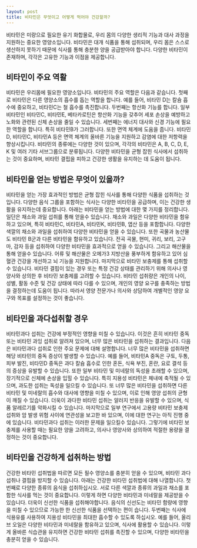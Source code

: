 ```yaml
---
layout: post
title: 비타민은 무엇이고 어떻게 먹어야 건강할까?
---
```


비타민은 미량으로 필요한 유기 화합물로, 우리 몸의 다양한 생리적 기능과 대사 과정을 지원하는 중요한 영양소입니다. 비타민은 대개 식품을 통해 섭취되며, 우리 몸은 스스로 생산하지 못하기 때문에 식사를 통해 충분한 양을 공급받아야 합니다. 다양한 비타민이 존재하며, 각각은 고유한 기능과 이점을 제공합니다.

<h2>비타민이 주요 역활</h2>
비타민은 우리몸에 필요한 영양소입니다. 비타민의 주요 역할은 다음과 같습니다. 첫째로 비타민은 다른 영양소의 흡수를 돕는 역할을 합니다. 예를 들어, 비타민 D는 칼슘 흡수에 중요하고, 비타민C는 철 흡수를 촉진합니다. 두번째는 항산화 기능를 합니다. 일부 비타민인 비타민C, 비타민E, 베타카로틴은 항산화 기능을 갖추어 세포 손상을 예방하고 노화와 관련된 신체 손상을 줄일 수 있습니다. 세번째는 에너지 대사와 신경 기능에 필요한 역할을 합니다. 특히 비타민B가 그러합니다. 또한 면역 체계에 도움을 줍니다. 비타민D, 비타민C, 비타민A 등은 면역 체계의 올바른 기능을 지원하고 감염에 대한 저항력을 향상시킵니다. 비타민의 종류에는 다양한 것이 있으며, 각각의 비타민은 A, B, C, D, E, K 및 여러 기타 서브그룹으로 분류됩니다. 다양한 비타민을 균형 잡힌 식사에서 섭취하는 것이 중요하며, 비타민 결핍을 피하고 건강한 생활을 유지하는 데 도움이 됩니다.


<h2>비타민을 얻는 방법은 무엇이 있을까?</h2>
비타민을 얻는 가장 효과적인 방법은 균형 잡힌 식사를 통해 다양한 식품을 섭취하는 것입니다. 다양한 음식 그룹을 포함하는 식사는 다양한 비타민을 공급하며, 이는 건강한 생활을 유지하는데 중요합니다. 아래는 비타민을 얻는 방법에 대한 몇 가지를 정리합니다. 일단은 채소와 과일 섭취를 통해 얻을수 있습니다. 채소와 과일은 다양한 비타민을 함유하고 있으며, 특히 비타민C, 비타민A, 비타민K, 비타민B, 엽산 등을 포함합니다. 다양한 색깔의 채소와 과일을 섭취하여 다양한 비타민을 얻을 수 있습니다. 또한 곡물과 농산물도 비타민 B군과 다른 비타민을 함유하고 있습니다. 전곡 곡물, 현미, 귀리, 보리, 고구마, 감자 등을 섭취하여 다양한 비타민을 효과적으로 얻을 수 있습니다. 그리고 해산물을 통해 얻을수 있습니다. 어류 및 해산물은 오메가3 지방산을 풍부하게 함유하고 있어 심혈관 건강을 개선하고 뇌 기능을 지원합니다. 마지막으로 비타민 보충제를 통해 섭취할수 있습니다. 비타민 결핍이 있는 경우 또는 특정 건강 상태를 관리하기 위해 의사나 영양사와 상의한 후 비타민 보충제를 고려할 수 있습니다. 비타민 섭취량은 개인의 나이, 성별, 활동 수준 및 건강 상태에 따라 다를 수 있으며, 개인의 영양 요구를 충족하는 방법을 결정하는데 도움이 됩니다. 따라서 영양 전문가나 의사와 상담하여 개별적인 영양 요구와 목표를 설정하는 것이 좋습니다.


<h2>비타민을 과다섭취할 경우</h2>
비타민과다 섭취는 건강에 부정적인 영향을 미칠 수 있습니다. 이것은 흔히 비타민 중독 또는 비타민 과잉 섭취로 알려져 있으며, 너무 많은 비타민을 섭취하는 결과입니다. 다음은 비타민과다 섭취로 인한 주요 문제에 대해 설명합니다. 너무 많은 비타민을 섭취하면 해당 비타민의 중독 증상이 발생할 수 있습니다. 예를 들어, 비타민A 중독은 구토, 두통, 피부 발진, 비타민D 중독은 과다 칼슘 흡수로 인한 혼돈, 식욕 부진, 혼란, 요로 결석 등의 증상을 유발할 수 있습니다. 또한 일부 비타민 및 미네랄의 독성을 초래할 수 있으며, 장기적으로 신체에 손상을 입힐 수 있습니다. 특히 지용성 비타민은 체내에 축적될 수 있으며, 과도한 섭취는 독성을 일으킬 수 있습니다. 또 너무 많은 비타민을 섭취하면 다른 비타민 및 미네랄의 흡수와 대사에 영향을 미칠 수 있으며, 이로 인해 영양 섭취의 균형이 깨질 수 있습니다. 더욱이 과다한 비타민 섭취는 알러지 반응을 유발할 수 있으며, 식품 알레르기를 악화시킬 수 있습니다. 마지막으로 일부 연구에서 고용량 비타민 보충제 섭취와 암 발생 위험 사이에 연관성을 보고한 바 있으며, 이에 대한 연구는 아직 진행 중에 있습니다. 비타민과다 섭취는 이러한 문제을 일으킬수 있습니다. 그렇기에 비타민 보충제를 사용할 때는 필요한 양을 고려하고, 의사나 영양사와 상의하여 적절한 용량을 결정하는 것이 중요합니다.


<h2>비타민을 건강하게 섭취하는 방법</h2>
건강한 비타민 섭취법을 따르면 모든 필수 영양소를 충분히 얻을 수 있으며, 비타민 과다 섭취나 결핍을 방지할 수 있습니다. 아래는 건강한 비타민 섭취법에 대해 나열합니다. 첫번째로 다양한 종류의 음식을 섭취하십시오. 서로 다른 색깔과 종류의 과일과 채소를 포함한 식사를 먹는 것이 중요합니다. 이렇게 하면 다양한 비타민과 미네랄을 제공받을 수 있습니다. 더욱이 신선한 식품을 섭취해야합니다. 음식의 신선도는 비타민 함량에 영향을 미칠 수 있으므로 가능한 한 신선한 식품을 선택하는 편이 습니다. 두번째는 식사에 식용유를 사용하여 지용성 비타민을 최대한 흡수할 수 있도록 하십시오. 예를 들어, 올리브 오일은 다양한 비타민과 미네랄을 함유하고 있으며, 식사에 활용할 수 있습니다. 이렇게 올바른 식습관을 유지하면 건강한 비타민 섭취를 촉진할 수 있으며, 다양한 비타민을 충분히 얻을 수 있습니다.